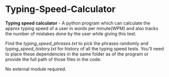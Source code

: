 # Typing-Speed-Calculator
**Typing speed calculator** - A python program which can calculate the approx typing speed of a user in words per minute(WPM) and also tracks the number of mistakes done by the user while giving this test. 

Find the *typing_speed_phrases.txt* to pick the phrases randomly and *typing_speed_history.txt* for history of all the typing speed tests. You'll need to place these dependencies in the same folder as of the program or provide the full path of those files in the code.

No external module required.
